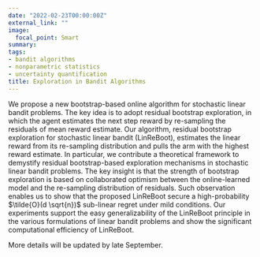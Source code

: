 ```yaml
---
date: "2022-02-23T00:00:00Z"
external_link: ""
image:
  focal_point: Smart
summary:
tags:
- bandit algorithms
- nonparametric statistics
- uncertainty quantification
title: Exploration in Bandit Algorithms
---
```


We propose a new bootstrap-based online algorithm for stochastic linear bandit problems. The key idea is to adopt residual bootstrap exploration, in which the agent estimates the next step reward by re-sampling the residuals of mean reward estimate. Our algorithm, residual bootstrap exploration for stochastic linear bandit (LinReBoot), estimates the linear reward from its re-sampling distribution and pulls the arm with the highest reward estimate. In particular, we contribute a theoretical framework to demystify residual bootstrap-based exploration mechanisms in stochastic linear bandit problems. The key insight is that the strength of bootstrap exploration is based on collaborated optimism between the online-learned model and the re-sampling distribution of residuals. Such observation enables us to show that the proposed LinReBoot secure a high-probability $\tilde{O}(d \sqrt{n})$ sub-linear regret under mild conditions. Our experiments support the easy generalizability of the LinReBoot principle in the various formulations of linear bandit problems and show the significant computational efficiency of LinReBoot. 

More details will be updated by late September.

